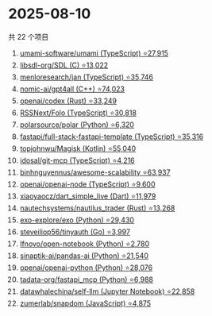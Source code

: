 # 2025-08-10

共 22 个项目

<!-- BEGIN GITHUB -->
<!-- 最后更新时间 2025-08-10 20:17:03 +0800 -->
1. [umami-software/umami (TypeScript) ⭐27,915](https://github.com/umami-software/umami)
1. [libsdl-org/SDL (C) ⭐13,022](https://github.com/libsdl-org/SDL)
1. [menloresearch/jan (TypeScript) ⭐35,746](https://github.com/menloresearch/jan)
1. [nomic-ai/gpt4all (C++) ⭐74,023](https://github.com/nomic-ai/gpt4all)
1. [openai/codex (Rust) ⭐33,249](https://github.com/openai/codex)
1. [RSSNext/Folo (TypeScript) ⭐30,818](https://github.com/RSSNext/Folo)
1. [polarsource/polar (Python) ⭐6,320](https://github.com/polarsource/polar)
1. [fastapi/full-stack-fastapi-template (TypeScript) ⭐35,316](https://github.com/fastapi/full-stack-fastapi-template)
1. [topjohnwu/Magisk (Kotlin) ⭐55,040](https://github.com/topjohnwu/Magisk)
1. [idosal/git-mcp (TypeScript) ⭐4,216](https://github.com/idosal/git-mcp)
1. [binhnguyennus/awesome-scalability ⭐63,937](https://github.com/binhnguyennus/awesome-scalability)
1. [openai/openai-node (TypeScript) ⭐9,600](https://github.com/openai/openai-node)
1. [xiaoyaocz/dart_simple_live (Dart) ⭐11,979](https://github.com/xiaoyaocz/dart_simple_live)
1. [nautechsystems/nautilus_trader (Rust) ⭐13,268](https://github.com/nautechsystems/nautilus_trader)
1. [exo-explore/exo (Python) ⭐29,430](https://github.com/exo-explore/exo)
1. [steveiliop56/tinyauth (Go) ⭐3,997](https://github.com/steveiliop56/tinyauth)
1. [lfnovo/open-notebook (Python) ⭐2,780](https://github.com/lfnovo/open-notebook)
1. [sinaptik-ai/pandas-ai (Python) ⭐21,540](https://github.com/sinaptik-ai/pandas-ai)
1. [openai/openai-python (Python) ⭐28,076](https://github.com/openai/openai-python)
1. [tadata-org/fastapi_mcp (Python) ⭐6,988](https://github.com/tadata-org/fastapi_mcp)
1. [datawhalechina/self-llm (Jupyter Notebook) ⭐22,858](https://github.com/datawhalechina/self-llm)
1. [zumerlab/snapdom (JavaScript) ⭐4,875](https://github.com/zumerlab/snapdom)
<!-- END GITHUB -->